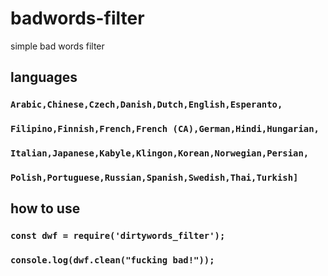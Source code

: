 # badwords-filter
simple bad words filter 

## languages
### ```Arabic,Chinese,Czech,Danish,Dutch,English,Esperanto,```
### ```Filipino,Finnish,French,French (CA),German,Hindi,Hungarian,```
### ```Italian,Japanese,Kabyle,Klingon,Korean,Norwegian,Persian,```
### ```Polish,Portuguese,Russian,Spanish,Swedish,Thai,Turkish]```


## how to use 
### ``` const dwf = require('dirtywords_filter'); ```
### ``` console.log(dwf.clean("fucking bad!")); ```